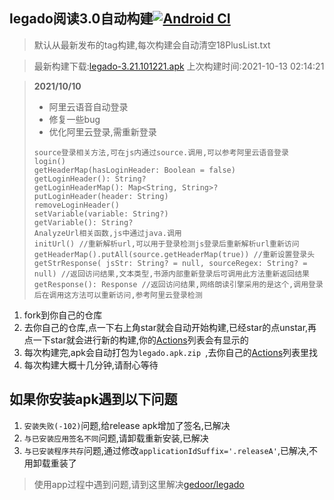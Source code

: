 ## legado阅读3.0自动构建[![Android CI](https://github.com/10bits/gedoor-Build/workflows/Android%20CI/badge.svg)](https://github.com/10bits/gedoor-Build/actions)

> 默认从最新发布的tag构建,每次构建会自动清空18PlusList.txt

> 最新构建下载:[legado-3.21.101221.apk](https://github.com/newdream8848/gedoor-Build/releases/download/legado-3.21.101221/legado-3.21.101221.apk) 上次构建时间:2021-10-13 02:14:21
<!--start-->
> **2021/10/10**
> 
> * 阿里云语音自动登录
> * 修复一些bug
> * 优化阿里云登录,需重新登录
> 
> ```
> source登录相关方法,可在js内通过source.调用,可以参考阿里云语音登录
> login()
> getHeaderMap(hasLoginHeader: Boolean = false)
> getLoginHeader(): String?
> getLoginHeaderMap(): Map<String, String>?
> putLoginHeader(header: String)
> removeLoginHeader()
> setVariable(variable: String?)
> getVariable(): String?
> AnalyzeUrl相关函数,js中通过java.调用
> initUrl() //重新解析url,可以用于登录检测js登录后重新解析url重新访问
> getHeaderMap().putAll(source.getHeaderMap(true)) //重新设置登录头
> getStrResponse( jsStr: String? = null, sourceRegex: String? = null) //返回访问结果,文本类型,书源内部重新登录后可调用此方法重新返回结果
> getResponse(): Response //返回访问结果,网络朗读引擎采用的是这个,调用登录后在调用这方法可以重新访问,参考阿里云登录检测
> ```
<!--end-->
  
1. fork到你自己的仓库
2. 去你自己的仓库,点一下右上角star就会自动开始构建,已经star的点unstar,再点一下star就会进行新的构建,你的[Actions](https://github.com/10bits/gedoor-Build/actions)列表会有显示的
3. 每次构建完,apk会自动打包为`legado.apk.zip
`,去你自己的[Actions](https://github.com/10bits/gedoor-Build/actions)列表里找
4. 每次构建大概十几分钟,请耐心等待

## 如果你安装apk遇到以下问题

1. `安装失败(-102)`问题,给release apk增加了签名,已解决
2. `与已安装应用签名不同`问题,请卸载重新安装,已解决
3. `与已安装程序共存`问题,通过修改`applicationIdSuffix='.releaseA'`,已解决,不用卸载重装了
> 使用app过程中遇到问题,请到这里解决[gedoor/legado](https://github.com/gedoor/legado/issues)


